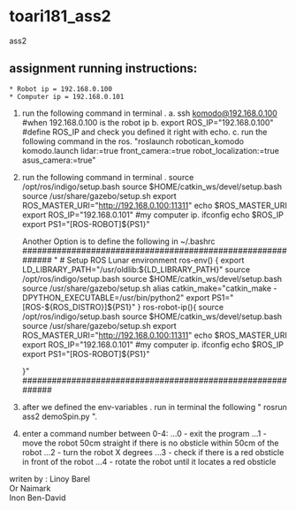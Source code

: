 # toari181_ass2
ass2
## assignment running instructions:
	* Robot ip = 192.168.0.100
  	* Computer ip = 192.168.0.101	
1. run the following command in terminal .
	a. ssh komodo@192.168.0.100  #when 192.168.0.100 is the robot ip
	b. export ROS_IP="192.168.0.100" #define ROS_IP and check you defined it right with echo.
	c. run the following command in the ros.
	"roslaunch robotican_komodo komodo.launch lidar:=true front_camera:=true robot_localization:=true asus_camera:=true"
2. run the following command in terminal .
	source /opt/ros/indigo/setup.bash
    	source $HOME/catkin_ws/devel/setup.bash
    	source /usr/share/gazebo/setup.sh
	export ROS_MASTER_URI="http://192.168.0.100:11311"
	echo $ROS_MASTER_URI
	export ROS_IP="192.168.0.101"  #my computer ip. ifconfig
	echo $ROS_IP
	export PS1="[ROS-ROBOT]${PS1}"

	Another Option is to define the following in ~/.bashrc
	############################################################
"	# Setup ROS Lunar environment
	ros-env() {
	  export LD_LIBRARY_PATH="/usr/oldlib:${LD_LIBRARY_PATH}"
	    source /opt/ros/indigo/setup.bash
	      source $HOME/catkin_ws/devel/setup.bash
	        source /usr/share/gazebo/setup.sh
	          alias catkin_make="catkin_make -DPYTHON_EXECUTABLE=/usr/bin/python2"
	    	export PS1="[ROS-${ROS_DISTRO}]${PS1}"
	}
	ros-robot-ip(){
		source /opt/ros/indigo/setup.bash
	    source $HOME/catkin_ws/devel/setup.bash
	    source /usr/share/gazebo/setup.sh
		export ROS_MASTER_URI="http://192.168.0.100:11311"
		echo $ROS_MASTER_URI
		export ROS_IP="192.168.0.101"  #my computer ip. ifconfig
		echo $ROS_IP
		export PS1="[ROS-ROBOT]${PS1}"

	}"
	############################################################	
3. after we defined the env-variables . run in terminal the following " rosrun ass2 demoSpin.py ". 

4. enter a command number between 0-4:
...0 - exit the program
...1 - move the robot 50cm straight if there is no obsticle within 50cm of the robot
...2 - turn the robot X degrees
...3 - check if there is a red obsticle in front of the robot
...4 - rotate the robot until it locates a red obsticle

writen by :
			Linoy Barel			
			Or Naimark			
			Inon Ben-David		
